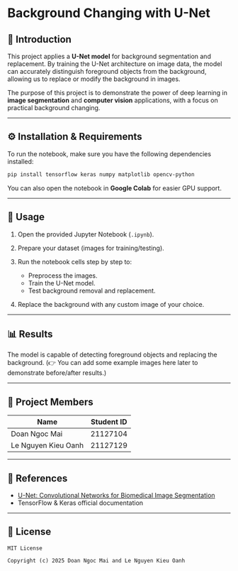 # Background Changing with U-Net

## 📌 Introduction

This project applies a **U-Net model** for background segmentation and replacement. By training the U-Net architecture on image data, the model can accurately distinguish foreground objects from the background, allowing us to replace or modify the background in images.

The purpose of this project is to demonstrate the power of deep learning in **image segmentation** and **computer vision** applications, with a focus on practical background changing.

---

## ⚙️ Installation & Requirements

To run the notebook, make sure you have the following dependencies installed:

```bash
pip install tensorflow keras numpy matplotlib opencv-python
```

You can also open the notebook in **Google Colab** for easier GPU support.

---

## 🚀 Usage

1. Open the provided Jupyter Notebook (`.ipynb`).
2. Prepare your dataset (images for training/testing).
3. Run the notebook cells step by step to:

   * Preprocess the images.
   * Train the U-Net model.
   * Test background removal and replacement.
4. Replace the background with any custom image of your choice.

---

## 📊 Results

The model is capable of detecting foreground objects and replacing the background.
(👉 You can add some example images here later to demonstrate before/after results.)

---

## 👥 Project Members

| Name                | Student ID |
| ------------------- | ---------- |
| Doan Ngoc Mai       | 21127104   |
| Le Nguyen Kieu Oanh | 21127129   |

---

## 📖 References

* [U-Net: Convolutional Networks for Biomedical Image Segmentation](https://arxiv.org/abs/1505.04597)
* TensorFlow & Keras official documentation

---

## 📜 License

```
MIT License

Copyright (c) 2025 Doan Ngoc Mai and Le Nguyen Kieu Oanh
```

